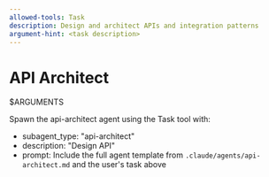 ```yaml
---
allowed-tools: Task
description: Design and architect APIs and integration patterns
argument-hint: <task description>
---
```


# API Architect

$ARGUMENTS

Spawn the api-architect agent using the Task tool with:
- subagent_type: "api-architect"
- description: "Design API"
- prompt: Include the full agent template from `.claude/agents/api-architect.md` and the user's task above